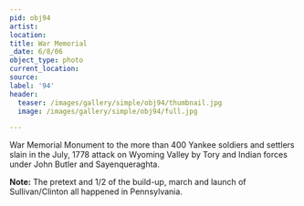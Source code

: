 ```yaml
---
pid: obj94
artist:
location:
title: War Memorial
_date: 6/8/06
object_type: photo
current_location:
source:
label: '94'
header:
  teaser: /images/gallery/simple/obj94/thumbnail.jpg
  image: /images/gallery/simple/obj94/full.jpg

---
```

War Memorial Monument to the more than 400 Yankee soldiers and settlers slain in the July, 1778 attack on Wyoming Valley by Tory and Indian forces under John Butler and Sayenqueraghta.

**Note:**
The pretext and 1/2 of the build-up, march and launch of Sullivan/Clinton all happened in Pennsylvania.
